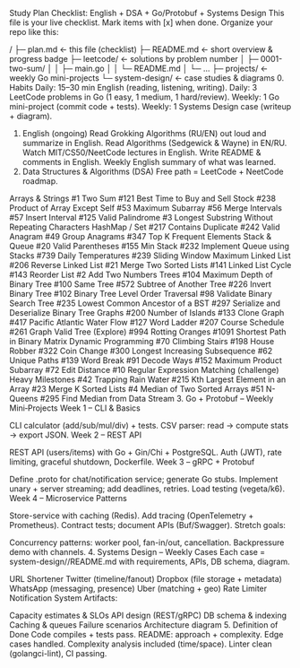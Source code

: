 Study Plan Checklist: English + DSA + Go/Protobuf + Systems Design
This file is your live checklist.
Mark items with [x] when done.
Organize your repo like this:

/
├─ plan.md                         ← this file (checklist)
├─ README.md                       ← short overview & progress badge
├─ leetcode/                       ← solutions by problem number
│   ├─ 0001-two-sum/
│   │   ├─ main.go
│   │   └─ README.md
│   └─ ...
├─ projects/                       ← weekly Go mini-projects
└─ system-design/                  ← case studies & diagrams
0. Habits
 Daily: 15–30 min English (reading, listening, writing).
 Daily: 3 LeetCode problems in Go (1 easy, 1 medium, 1 hard/review).
 Weekly: 1 Go mini-project (commit code + tests).
 Weekly: 1 Systems Design case (writeup + diagram).
1. English (ongoing)
 Read Grokking Algorithms (RU/EN) out loud and summarize in English.
 Read Algorithms (Sedgewick & Wayne) in EN/RU.
 Watch MIT/CS50/NeetCode lectures in English.
 Write README & comments in English.
 Weekly English summary of what was learned.
2. Data Structures & Algorithms (DSA)
Free path = LeetCode + NeetCode roadmap.

Arrays & Strings
 #1 Two Sum
 #121 Best Time to Buy and Sell Stock
 #238 Product of Array Except Self
 #53 Maximum Subarray
 #56 Merge Intervals
 #57 Insert Interval
 #125 Valid Palindrome
 #3 Longest Substring Without Repeating Characters
HashMap / Set
 #217 Contains Duplicate
 #242 Valid Anagram
 #49 Group Anagrams
 #347 Top K Frequent Elements
Stack & Queue
 #20 Valid Parentheses
 #155 Min Stack
 #232 Implement Queue using Stacks
 #739 Daily Temperatures
 #239 Sliding Window Maximum
Linked List
 #206 Reverse Linked List
 #21 Merge Two Sorted Lists
 #141 Linked List Cycle
 #143 Reorder List
 #2 Add Two Numbers
Trees
 #104 Maximum Depth of Binary Tree
 #100 Same Tree
 #572 Subtree of Another Tree
 #226 Invert Binary Tree
 #102 Binary Tree Level Order Traversal
 #98 Validate Binary Search Tree
 #235 Lowest Common Ancestor of a BST
 #297 Serialize and Deserialize Binary Tree
Graphs
 #200 Number of Islands
 #133 Clone Graph
 #417 Pacific Atlantic Water Flow
 #127 Word Ladder
 #207 Course Schedule
 #261 Graph Valid Tree (Explore)
 #994 Rotting Oranges
 #1091 Shortest Path in Binary Matrix
Dynamic Programming
 #70 Climbing Stairs
 #198 House Robber
 #322 Coin Change
 #300 Longest Increasing Subsequence
 #62 Unique Paths
 #139 Word Break
 #91 Decode Ways
 #152 Maximum Product Subarray
 #72 Edit Distance
 #10 Regular Expression Matching (challenge)
Heavy Milestones
 #42 Trapping Rain Water
 #215 Kth Largest Element in an Array
 #23 Merge K Sorted Lists
 #4 Median of Two Sorted Arrays
 #51 N-Queens
 #295 Find Median from Data Stream
3. Go + Protobuf – Weekly Mini‑Projects
Week 1 – CLI & Basics

 CLI calculator (add/sub/mul/div) + tests.
 CSV parser: read → compute stats → export JSON.
Week 2 – REST API

 REST API (users/items) with Go + Gin/Chi + PostgreSQL.
 Auth (JWT), rate limiting, graceful shutdown, Dockerfile.
Week 3 – gRPC + Protobuf

 Define .proto for chat/notification service; generate Go stubs.
 Implement unary + server streaming; add deadlines, retries.
 Load testing (vegeta/k6).
Week 4 – Microservice Patterns

 Store-service with caching (Redis).
 Add tracing (OpenTelemetry + Prometheus).
 Contract tests; document APIs (Buf/Swagger).
Stretch goals:

 Concurrency patterns: worker pool, fan-in/out, cancellation.
 Backpressure demo with channels.
4. Systems Design – Weekly Cases
Each case = system-design/<case>/README.md with requirements, APIs, DB schema, diagram.

 URL Shortener
 Twitter (timeline/fanout)
 Dropbox (file storage + metadata)
 WhatsApp (messaging, presence)
 Uber (matching + geo)
 Rate Limiter
 Notification System
Artifacts:

 Capacity estimates & SLOs
 API design (REST/gRPC)
 DB schema & indexing
 Caching & queues
 Failure scenarios
 Architecture diagram
5. Definition of Done
 Code compiles + tests pass.
 README: approach + complexity.
 Edge cases handled.
 Complexity analysis included (time/space).
 Linter clean (golangci-lint), CI passing.
